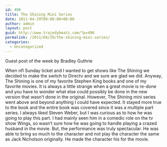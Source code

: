 ```yaml
---
id: 496
title: The Shining Mini Series
date: 2011-04-29T00:00:00+00:00
author: admin
layout: post
guid: http://www.trajedybeatz.com/?p=496
permalink: /2011/04/29/the-shining-mini-series/
categories:
  - Uncategorized
---
```

Guest post of the week by Bradley Guthrie

When nfl Sunday ticket and I wanted to get shows like The Shining we decided to make the switch to Directv and we sure are glad we did. Anyway, The Shining is one of my favorite Stephen King books and one of my favorite movies. It is always a little strange when a great movie is re-done and you have to wonder what else could possibly be done in the new version that wasn&#8217;t done in the original. However, The Shining mini series went above and beyond anything I could have expected. It stayed more true to the book and the entire book was covered since it was a multiple part series. I always liked Steven Weber, but I was curious as to how he was going to play this part. I had mainly seen him in a comedic role on the tv show Wings, so wasn&#8217;t sure how he was going to handle playing a crazed husband in the movie. But, the performance was truly spectacular. He was able to bring so much to the character and not play the character the same as Jack Nicholson originally. He made the character his for the movie.
